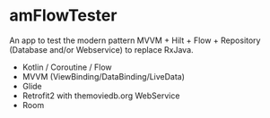 # amFlowTester

An app to test the modern pattern MVVM + Hilt + Flow + Repository (Database and/or Webservice) to replace RxJava.

- Kotlin / Coroutine / Flow
- MVVM (ViewBinding/DataBinding/LiveData)
- Glide
- Retrofit2 with themoviedb.org WebService
- Room
